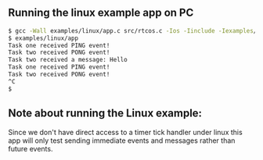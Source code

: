 ## Running the linux example app on PC

```bash
$ gcc -Wall examples/linux/app.c src/rtcos.c -Ios -Iinclude -Iexamples/linux -o examples/linux/app
$ examples/linux/app
Task one received PING event!
Task two received PONG event!
Task two received a message: Hello
Task one received PING event!
Task two received PONG event!
^C
$ 
```

## Note about running the Linux example:

Since we don't have direct access to a timer tick handler under linux
this app will only test sending immediate events and messages rather than future events.
